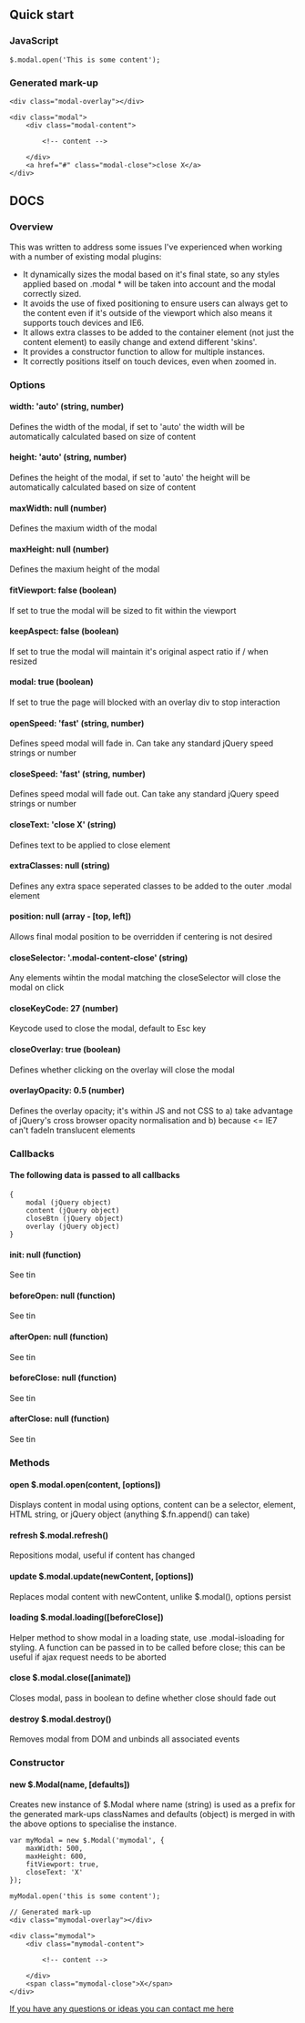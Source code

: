## Quick start
	
### JavaScript

    $.modal.open('This is some content');
	
### Generated mark-up

    <div class="modal-overlay"></div>
   
    <div class="modal">
        <div class="modal-content">
            
            <!-- content -->
            
        </div>
        <a href="#" class="modal-close">close X</a>
    </div>

## DOCS

### Overview
This was written to address some issues I've experienced when working with a number of existing modal plugins:
		
* It dynamically sizes the modal based on it's final state, so any styles applied based on .modal * will be taken into account and the modal correctly sized.
* It avoids the use of fixed positioning to ensure users can always get to the content even if it's outside of the viewport which also means it supports touch devices and IE6.
* It allows extra classes to be added to the container element (not just the content element) to easily change and extend different 'skins'.
* It provides a constructor function to allow for multiple instances.
* It correctly positions itself on touch devices, even when zoomed in.

### Options

#### width: 'auto' (string, number)
Defines the width of the modal, if set to 'auto' the width will be automatically calculated based on size of content

#### height: 'auto' (string, number)
Defines the height of the modal, if set to 'auto' the height will be automatically calculated based on size of content

#### maxWidth: null (number)
Defines the maxium width of the modal

#### maxHeight: null (number)
Defines the maxium height of the modal

#### fitViewport: false (boolean)
If set to true the modal will be sized to fit within the viewport

#### keepAspect: false (boolean)
If set to true the modal will maintain it's original aspect ratio if / when resized
 
#### modal: true (boolean)
If set to true the page will blocked with an overlay div to stop interaction

#### openSpeed: 'fast' (string, number)
Defines speed modal will fade in. Can take any standard jQuery speed strings or number

#### closeSpeed: 'fast' (string, number)
Defines speed modal will fade out. Can take any standard jQuery speed strings or number

#### closeText: 'close X' (string)
Defines text to be applied to close element

#### extraClasses: null (string)
Defines any extra space seperated classes to be added to the outer .modal element

#### position: null (array - [top, left])
Allows final modal position to be overridden if centering is not desired

#### closeSelector: '.modal-content-close' (string)
Any elements wihtin the modal matching the closeSelector will close the modal on click

#### closeKeyCode: 27 (number)
Keycode used to close the modal, default to Esc key

#### closeOverlay: true (boolean)
Defines whether clicking on the overlay will close the modal

#### overlayOpacity: 0.5 (number)
Defines the overlay opacity; it's within JS and not CSS to a) take advantage of jQuery's cross browser opacity normalisation and b) because <= IE7 can't fadeIn translucent elements

### Callbacks

#### The following data is passed to all callbacks
    
    {
        modal (jQuery object)
        content (jQuery object)
        closeBtn (jQuery object)
        overlay (jQuery object)
    }

#### init: null (function)
See tin

#### beforeOpen: null (function)
See tin

#### afterOpen: null (function)
See tin

#### beforeClose: null (function)
See tin

#### afterClose: null (function)
See tin

### Methods
#### open $.modal.open(content, [options])
Displays content in modal using options, content can be a selector, element, HTML string, or jQuery object (anything $.fn.append() can take)

#### refresh $.modal.refresh()
Repositions modal, useful if content has changed

#### update $.modal.update(newContent, [options])
Replaces modal content with newContent, unlike $.modal(), options persist

#### loading $.modal.loading([beforeClose])
Helper method to show modal in a loading state, use .modal-isloading for styling.
A function can be passed in to be called before close; this can be useful if ajax request needs to be aborted

#### close $.modal.close([animate])
Closes modal, pass in boolean to define whether close should fade out

#### destroy $.modal.destroy()
Removes modal from DOM and unbinds all associated events

### Constructor
#### new $.Modal(name, [defaults])
Creates new instance of $.Modal where name (string) is used as a prefix for the generated mark-ups classNames and defaults (object) is merged in with the above options to specialise the instance.

    var myModal = new $.Modal('mymodal', {
        maxWidth: 500,
        maxHeight: 600,
        fitViewport: true,
        closeText: 'X'
    });

    myModal.open('this is some content');

    // Generated mark-up
    <div class="mymodal-overlay"></div>
   
    <div class="mymodal">
        <div class="mymodal-content">
            
            <!-- content -->
            
        </div>
        <span class="mymodal-close">X</span>
    </div>

[If you have any questions or ideas you can contact me here](http://richardscarrott.co.uk/contact "Richard Scarrott")